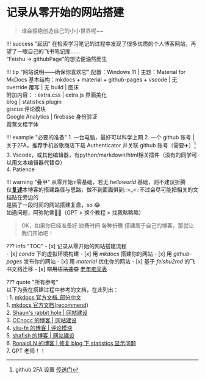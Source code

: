 

# 记录从零开始的网站搭建
  
<div id="progress-container">
  <div id="progress-bar"></div>
</div>

> 谁会拒绝创造自己的小小世界呢~~  
  
!!! success "起因"
    在检索学习笔记的过程中发现了很多优质的个人博客网站，再望了一眼自己的飞书笔记库......  
    “Feishu -> githubPage”的想法便油然而生

!!! tip "网站说明——确保你喜欢它"
    配置：Windows 11 | 主题：Material for MkDocs
    基本结构：mkdocs + material + github-pages + vscode | 无 override 覆写 | 无 build |  图床    
    附加内容：
    :   extra.css | extra.js 界面美化  
        blog | statistics plugin  
        giscus 评论模块  
        Google Analytics | firebase 身份验证  
        霞鹜文楷字体

!!! example "必要的准备"
    1.  一台电脑，最好可以科学上网
    2.  一个 github 账号 | 关于2FA，推荐手机谷歌商店下载 Authenticator 并关联 github 账号（需要✈️）[^1]
    3.  Vscode，或其他编辑器，有python/markdown/html相关插件（没有的同学可以用文本编辑器代替😋）  
    4.  Patience

[^1]: github 2FA 设置 [传送门](https://www.cnblogs.com/johnnyzen/p/17880870.html)

!!! warning "叠甲"
    从零开始≠零基础，若无 *helloworld* 基础，则不建议折腾  
    仅<u>**复述**</u>本博客的搭建路径与思路，做不到面面俱到::>_<::不过会尽可能把相关的文档贴在旁边的  
    是隔了一段时间的网站搭建复盘，so 😂  
    如遇问题，阿弥陀佛🧙‍♀️（GPT > 换个教程 > 找我略略略）



> OK，如果你已经准备好 ~~浪费时间~~ ~~各种折腾~~ 搭建属于自己的博客，那就让我们开始吧！

??? info "TOC"
    - [x] 记录从零开始的网站搭建流程  
          - [x] *conda* 下的虚拟环境构建
          - [x] 用 *mkdocs* 搭建你的网站
          - [x] 用 *github*-*pages* 发布你的网站
          - [x] 用 *material* 优化你的网站
          - [x] 基于 *feishu2md* 的飞书文档迁移
    - [x]  ~~常用语法速查~~ [老年痴呆表](http://dixilog.github.io/build_your_web/markdown%20%E9%80%9F%E8%AE%B0/)


??? quote "所有参考"  
    以下为我在搭建过程中参考的文档，在此列出：  
    :   1. [mkdocs 官方文档_部分中文](https://wdk-docs.github.io/mkdocs-material-docs/)  
        1. [mkdocs 官方文档(recommend)](https://squidfunk.github.io/mkdocs-material/)  
        2. [Shaun's rabbit hole | 网站建设](http://www.cuishuaiwen.com:8000/zh/PROJECT/TECH-BLOG/mkdocs_and_material/)  
        3. [CCnocc 的博客 | 网站建设](https://zjuccnocc.github.io/BlogWriteup/Mkdocs%E4%BD%BF%E7%94%A8Writeup/#_7)  
        4. [yliu-fe 的博客 | 评论模块](https://yliu-fe.github.io/Techs/Notes%20for%20Mkdocs/Comment%20with%20Giscus/)  
        5. [shafish 的博客 | 网站建设](https://shafish.cn/blog/mkdocs/)  
        6. [RonaldLN 的博客 | 修复 blog 下 statistics 显示问题](https://ronaldln.github.io/MyPamphlet-Blog/2023/10/24/mkdocs-material/)  
        7. GPT 老师！！


